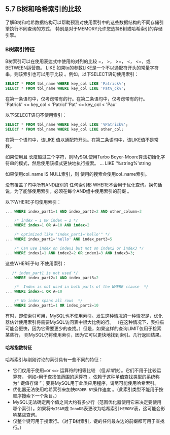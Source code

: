 ## 5.7 B树和哈希索引的比较

了解B树和哈希数据结构可以帮助预测对使用索引中的这些数据结构的不同存储引擎执行不同查询的方式，
特别是对于MEMORY允许您选择B树或哈希索引的存储引擎。

### B树索引特征
B树索引可以在使用表达式中使用的对列的比较 =， >， >=， <， <=，或BETWEEN运营商。
LIKE 如果to的参数LIKE是一个不以通配符开头的常量字符串，则该索引也可以用于比较 。例如，以下SELECT语句使用索引：
```sql
SELECT * FROM tbl_name WHERE key_col LIKE 'Patrick%';
SELECT * FROM tbl_name WHERE key_col LIKE 'Pat%_ck%';
```
在第一条语句中，仅考虑带有的行。在第二条语句中，仅考虑带有的行。 'Patrick' <= key_col < 'Patricl''Pat' <= key_col < 'Pau'

以下SELECT语句不使用索引：
```sql
SELECT * FROM tbl_name WHERE key_col LIKE '%Patrick%';
SELECT * FROM tbl_name WHERE key_col LIKE other_col;
```

在第一个语句中，该LIKE 值以通配符开头。在第二条语句中，该LIKE值不是常数。

如果使用且 长度超过三个字符，则MySQL使用Turbo Boyer-Moore算法初始化字符串的模式，然后使用该模式更快地执行搜索。 ... LIKE '%string%'string

如果使用col_name IS NULL索引，则 使用的搜索会使用col_name索引。

没有覆盖子句中所有AND级别的 任何索引都 WHERE不会用于优化查询。换句话说，为了能够使用索引，必须在每个AND组中使用索引的前缀 。

以下WHERE子句使用索引：
```sql
... WHERE index_part1=1 AND index_part2=2 AND other_column=3

    /* index = 1 OR index = 2 */
... WHERE index=1 OR A=10 AND index=2

    /* optimized like "index_part1='hello'" */
... WHERE index_part1='hello' AND index_part3=5

    /* Can use index on index1 but not on index2 or index3 */
... WHERE index1=1 AND index2=2 OR index1=3 AND index3=3;
```

这些WHERE子句 不使用索引：
```sql
   /* index_part1 is not used */
... WHERE index_part2=1 AND index_part3=2

    /*  Index is not used in both parts of the WHERE clause  */
... WHERE index=1 OR A=10

    /* No index spans all rows  */
... WHERE index_part1=1 OR index_part2=10
```
有时，即使索引可用，MySQL也不使用索引。发生这种情况的一种情况是，优化器估计使用索引将需要MySQL访问表中很大比例的行。
（在这种情况下，表扫描可能会更快，因为它需要更少的查找。）但是，如果这样的查询LIMIT仅用于检索某些行，
则MySQL仍将使用索引，因为它可以更快地找到索引。几行返回结果。

#### 哈希指数特征

哈希索引与刚刚讨论的索引具有一些不同的特征：

- 它们仅用于使用`=`or `<=>` 运算符的相等比较 （但*非常*快）。它们不用于比较运算符，
例如`<`用于查找值范围的运算符 。依赖于这种单值查找类型的系统称为“ 键值存储 ”；要将MySQL用于此类应用程序，请尽可能使用哈希索引。
- 优化器无法使用哈希索引来加快`ORDER BY`操作速度 。（此索引类型不能用于按顺序搜索下一个条目。）
- MySQL无法确定两个值之间大约有多少行（范围优化器使用它来决定要使用哪个索引）。如果将`MyISAM`或 `InnoDB`表更改为哈希索引 `MEMORY`表，这可能会影响某些查询。
- 仅整个键可用于搜索行。（对于B树索引，键的任何最左边的前缀都可用于查找行。）